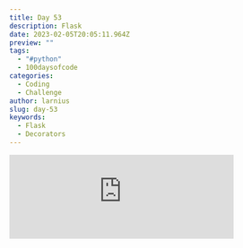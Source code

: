```yaml
---
title: Day 53
description: Flask
date: 2023-02-05T20:05:11.964Z
preview: ""
tags:
  - "#python"
  - 100daysofcode
categories:
  - Coding
  - Challenge
author: larnius
slug: day-53
keywords:
  - Flask
  - Decorators
---
```

<iframe src="https://mastodontech.de/@larnius/109814092955269651/embed" class="mastodon-embed" style="max-width: 100%; border: 0" width="400" allowfullscreen="allowfullscreen"></iframe><script src="https://mastodontech.de/embed.js" async="async"></script>